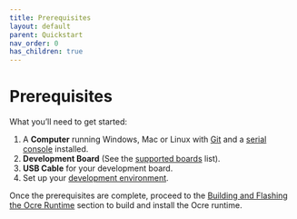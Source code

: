 ```yaml
---
title: Prerequisites
layout: default
parent: Quickstart
nav_order: 0
has_children: true
---
```


# Prerequisites

What you’ll need to get started:
1. A **Computer** running Windows, Mac or Linux with [Git](https://github.com/git-guides/install-git) and a [serial console](../prerequisites/serial-console) installed.
2. **Development Board** (See the [supported boards](../../reference/board-support/index.md) list).
3. **USB Cable** for your development board.
4. Set up your [development environment](../prerequisites/dev-environment).

Once the prerequisites are complete, proceed to the [Building and Flashing the Ocre Runtime](../firmware/index.md) section to build and install the Ocre runtime.